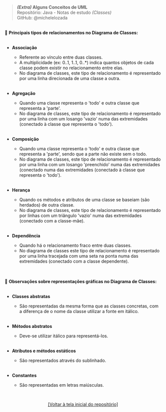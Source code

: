 > ***(Extra)* Alguns Conceitos de UML**     
> Repositório: Java - Notas de estudo *(Classes)*    
> GitHub: @michelelozada
&nbsp;
     
&nbsp;  
:diamond_shape_with_a_dot_inside: **Principais tipos de relacionamentos no Diagrama de Classes:**  
&nbsp;

- **Associação**  
  - Referente ao vínculo entre duas classes.    
  - A multiplicidade (ex: 0..1, 1..1, 0..*)  indica quantos objetos de cada classe podem existir no relacionamento entre elas.  
  - No diagrama de classes, este tipo de relacionamento é representado por uma linha direcionada de uma classe a outra.   
&nbsp;

- **Agregação**  
  - Quando uma classe representa o 'todo' e outra classe que representa a 'parte'.   
  - No diagrama de classes, este tipo de relacionamento é representado por uma linha com um losango 'vazio' numa das extremidades (conectado à classe que representa o 'todo').  
&nbsp;

- **Composição**   
  - Quando uma classe representa o 'todo' e outra classe que representa a 'parte', sendo que a parte não existe sem o todo.  
  - No diagrama de classes, este tipo de relacionamento é representado por uma linha com um losango 'preenchido' numa das extremidades (conectado numa das extremidades (conectado à classe que representa o 'todo').  
&nbsp;

- **Herança**   
  - Quando os métodos e atributos de uma classe se baseiam (são herdados) de outra classe.	
  - No diagrama de classes, este tipo de relacionamento é representado por linhas com um triângulo 'vazio' numa das extremidades (conectado com a classe-mãe).  
&nbsp;

- **Dependência**  
  - Quando há o relacionamento fraco entre duas classes.  
  - No diagrama de classes este tipo de relacionamento é representado por uma linha tracejada com uma seta na ponta numa das extremidades (conectado com a classe dependente).  
&nbsp;
     
&nbsp;    
:diamond_shape_with_a_dot_inside: **Observações sobre representações gráficas no Diagrama de Classes:**  
&nbsp;
- **Classes abstratas**
  - São representadas da mesma forma que as classes concretas, com a diferença de o nome da classe utilizar a fonte em itálico.   
&nbsp;

- **Métodos abstratos**
  - Deve-se utilizar itálico para representá-los.     
&nbsp;
  
- **Atributos e métodos estáticos**  
  - São representados através do sublinhado.  
&nbsp;  

- **Constantes**    
  - São representadas em letras maiúsculas.  
  
&nbsp;

<div align="center">
<a href="https://github.com/michelelozada/Java-Study-Notes">[Voltar à tela inicial do repositório]</a>
</div>  